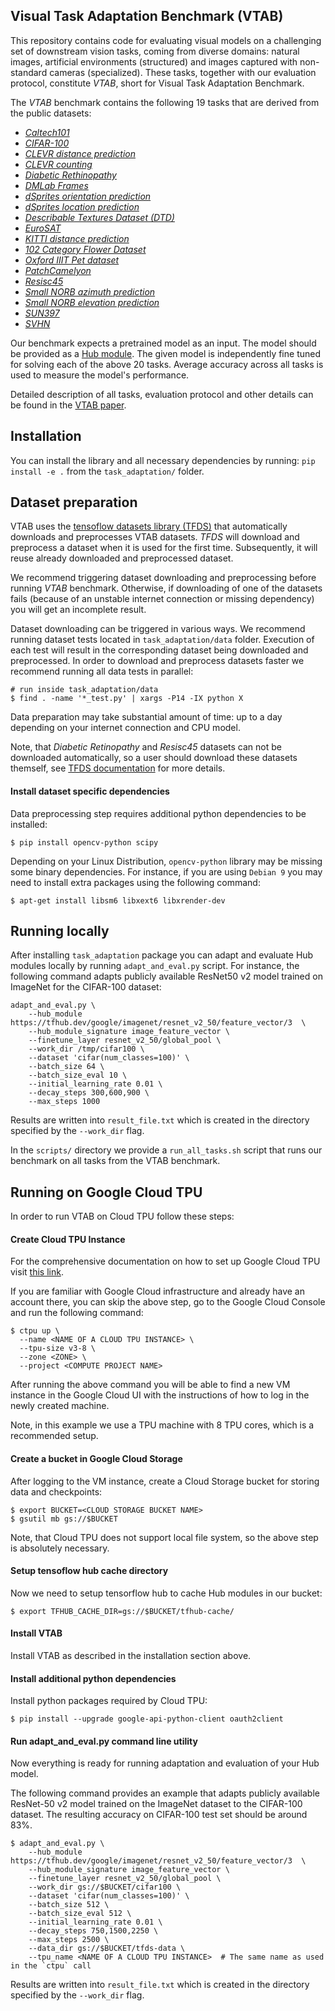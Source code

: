 ## Visual Task Adaptation Benchmark (VTAB)

This repository contains code for evaluating visual models on a challenging
set of downstream vision tasks, coming from diverse domains: natural images,
artificial environments (structured) and images captured with non-standard
cameras (specialized). These tasks, together with our evaluation protocol,
constitute *VTAB*, short for Visual Task Adaptation Benchmark.

The *VTAB* benchmark contains the following 19 tasks that are derived from the
public datasets:

- [*Caltech101*](http://www.vision.caltech.edu/Image_Datasets/Caltech101/)
- [*CIFAR-100*](https://www.cs.toronto.edu/~kriz/cifar.html)
- [*CLEVR distance prediction*](https://cs.stanford.edu/people/jcjohns/clevr/)
- [*CLEVR counting*](https://cs.stanford.edu/people/jcjohns/clevr/)
- [*Diabetic Rethinopathy*](https://www.kaggle.com/c/diabetic-retinopathy-detection/data)
- [*DMLab Frames*](https://TBD)
- [*dSprites orientation prediction*](https://github.com/deepmind/dsprites-dataset)
- [*dSprites location prediction*](https://github.com/deepmind/dsprites-dataset)
- [*Describable Textures Dataset (DTD)*](https://www.robots.ox.ac.uk/~vgg/data/dtd/)
- [*EuroSAT*](https://github.com/phelber/eurosat)
- [*KITTI distance prediction*](http://www.cvlibs.net/datasets/kitti/)
- [*102 Category Flower Dataset*](http://www.robots.ox.ac.uk/~vgg/data/flowers/)
- [*Oxford IIIT Pet dataset*](https://www.robots.ox.ac.uk/~vgg/data/pets/)
- [*PatchCamelyon*](https://github.com/basveeling/pcam)
- [*Resisc45*](http://www.escience.cn/people/JunweiHan/NWPU-RESISC45.html)
- [*Small NORB azimuth prediction*](https://cs.nyu.edu/~ylclab/data/norb-v1.0-small/)
- [*Small NORB elevation prediction*](https://cs.nyu.edu/~ylclab/data/norb-v1.0-small/)
- [*SUN397*](https://groups.csail.mit.edu/vision/SUN/)
- [*SVHN*](http://ufldl.stanford.edu/housenumbers/)

Our benchmark expects a pretrained model as an input. The model should be
provided as a [Hub module](https://www.tensorflow.org/hub). The given model is
independently fine tuned for solving each of the above 20 tasks. Average
accuracy across all tasks is used to measure the model's performance.

Detailed description of all tasks, evaluation protocol and other details
can be found in the [VTAB paper](https://arxiv.org/abs/1910.04867).

## Installation

You can install the library and all necessary dependencies by running:
`pip install -e .` from the `task_adaptation/` folder.

## Dataset preparation

VTAB uses the [tensoflow datasets library (TFDS)](https://www.tensorflow.org/datasets)
that automatically downloads and preprocesses VTAB datasets. *TFDS* will
download and preprocess a dataset when it is used for the first time.
Subsequently, it will reuse already downloaded and preprocessed dataset.

We recommend triggering dataset downloading and preprocessing before running
*VTAB* benchmark. Otherwise, if downloading of one of the datasets fails
(because of an unstable internet connection or missing dependency) you will get
an incomplete result.

Dataset downloading can be triggered in various ways. We recommend running
dataset tests located in `task_adaptation/data` folder. Execution of each test
will result in the corresponding dataset being downloaded and preprocessed.
In order to download and preprocess datasets faster we recommend running all
data tests in parallel:

```
# run inside task_adaptation/data
$ find . -name '*_test.py' | xargs -P14 -IX python X
```

Data preparation may take substantial amount of time: up to a day depending on
your internet connection and CPU model.

Note, that *Diabetic Retinopathy* and *Resisc45* datasets can not be downloaded
automatically, so a user should download these datasets themself, see [TFDS
documentation](https://www.tensorflow.org/datasets) for more details.

#### Install dataset specific dependencies

Data preprocessing step requires additional python dependencies to be installed:

```
$ pip install opencv-python scipy
```

Depending on your Linux Distribution, `opencv-python` library may be missing
some binary dependencies. For instance, if you are using `Debian 9` you may need
to install extra packages using the following command:

```
$ apt-get install libsm6 libxext6 libxrender-dev
```

## Running locally

After installing `task_adaptation` package you can adapt and evaluate
Hub modules locally by running `adapt_and_eval.py` script. For instance, the
following command adapts publicly available ResNet50 v2 model trained on
ImageNet for the CIFAR-100 dataset:

```
adapt_and_eval.py \
    --hub_module https://tfhub.dev/google/imagenet/resnet_v2_50/feature_vector/3  \
    --hub_module_signature image_feature_vector \
    --finetune_layer resnet_v2_50/global_pool \
    --work_dir /tmp/cifar100 \
    --dataset 'cifar(num_classes=100)' \
    --batch_size 64 \
    --batch_size_eval 10 \
    --initial_learning_rate 0.01 \
    --decay_steps 300,600,900 \
    --max_steps 1000
```

Results are written into `result_file.txt` which is created in the directory
specified by the `--work_dir` flag.

In the `scripts/` directory we provide a `run_all_tasks.sh` script that runs
our benchmark on all tasks from the VTAB benchmark.

## Running on Google Cloud TPU

In order to run VTAB on Cloud TPU follow these steps:

#### Create Cloud TPU Instance

For the comprehensive documentation on how to set up Google Cloud TPU visit
[this link](https://cloud.google.com/tpu/docs/).

If you are familiar with Google Cloud infrastructure and already have an account
there, you can skip the above step, go to the Google Cloud Console and run the
following command:

```
$ ctpu up \
  --name <NAME OF A CLOUD TPU INSTANCE> \
  --tpu-size v3-8 \
  --zone <ZONE> \
  --project <COMPUTE PROJECT NAME>
```

After running the above command you will be able to find a new VM instance in
the Google Cloud UI with the instructions of how to log in the newly created
machine.

Note, in this example we use a TPU machine with 8 TPU cores, which is a
recommended setup.

#### Create a bucket in Google Cloud Storage

After logging to the VM instance, create a Cloud Storage bucket for storing
data and checkpoints:

```
$ export BUCKET=<CLOUD STORAGE BUCKET NAME>
$ gsutil mb gs://$BUCKET
```

Note, that Cloud TPU does not support local file system, so the above step is
absolutely necessary.

#### Setup tensoflow hub cache directory

Now we need to setup tensorflow hub to cache Hub modules in our bucket:

```
$ export TFHUB_CACHE_DIR=gs://$BUCKET/tfhub-cache/
```

#### Install VTAB

Install VTAB as described in the installation section above.

#### Install additional python dependencies

Install python packages required by Cloud TPU:

```
$ pip install --upgrade google-api-python-client oauth2client
```

#### Run adapt_and_eval.py command line utility

Now everything is ready for running adaptation and evaluation of your Hub model.

The following command provides an example that adapts publicly available
ResNet-50 v2 model trained on the ImageNet dataset to the CIFAR-100 dataset.
The resulting accuracy on CIFAR-100 test set should be around 83%.

```
$ adapt_and_eval.py \
    --hub_module https://tfhub.dev/google/imagenet/resnet_v2_50/feature_vector/3  \
    --hub_module_signature image_feature_vector \
    --finetune_layer resnet_v2_50/global_pool \
    --work_dir gs://$BUCKET/cifar100 \
    --dataset 'cifar(num_classes=100)' \
    --batch_size 512 \
    --batch_size_eval 512 \
    --initial_learning_rate 0.01 \
    --decay_steps 750,1500,2250 \
    --max_steps 2500 \
    --data_dir gs://$BUCKET/tfds-data \
    --tpu_name <NAME OF A CLOUD TPU INSTANCE>  # The same name as used in the `ctpu` call
```

Results are written into `result_file.txt` which is created in the directory
specified by the `--work_dir` flag.

